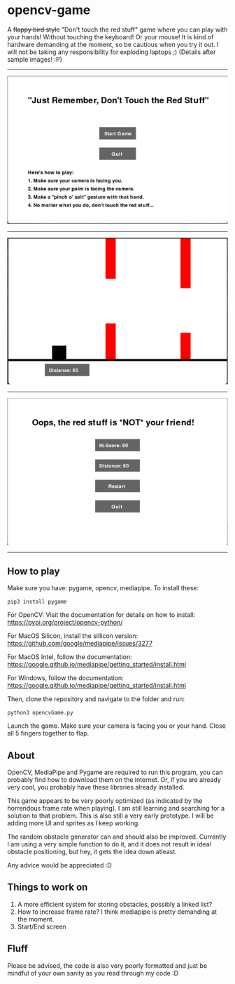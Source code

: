 # opencv-game
A ~~flappy bird style~~ "Don't touch the red stuff" game where you can play with your hands! Without touching the keyboard! Or your mouse! It is kind of hardware demanding at the moment, so be cautious
when you try it out. I will not be taking any responsibility for exploding laptops ;)
(Details after sample images! :P)

---
![Screenshot1](/media/screenshot1.png "Title Screen")

---
![Screenshot2](/media/screenshot2.png "Gameplay")

---
![Screenshot3](/media/screenshot3.png "End Screen")

---

## How to play
Make sure you have: pygame, opencv, mediapipe. To install these:
```
pip3 install pygame
```
For OpenCV: Visit the documentation for details on how to install: https://pypi.org/project/opencv-python/

For MacOS Silicon, install the sillicon version: https://github.com/google/mediapipe/issues/3277

For MacOS Intel, follow the documentation: https://google.github.io/mediapipe/getting_started/install.html

For Windows, follow the documentation: https://google.github.io/mediapipe/getting_started/install.html

Then, clone the repository and navigate to the folder and run:
```
python3 opencvGame.py
```
Launch the game. Make sure your camera is facing you or your hand. Close all 5 fingers together to flap.

## About
OpenCV, MediaPipe and Pygame are required to run this program, you can probably find how to download them on the internet.
Or, if you are already very cool, you probably have these libraries already installed.

This game appears to be very poorly optimized (as indicated by the horrendous frame rate when playing). I am still learning and searching for a solution to that problem.
This is also still a very early prototype. I will be adding more UI and sprites as I keep working.

The random obstacle generator can and should also be improved. Currently I am using a very simple function to do it, and it does not result in ideal obstacle positioning, but hey, it gets the idea down atleast.

Any advice would be appreciated :D

## Things to work on
1. A more efficient system for storing obstacles, possibly a linked list?
2. How to increase frame rate? I think mediapipe is pretty demanding at the moment.
3. Start/End screen

## Fluff
Please be advised, the code is also very poorly formatted and just be mindful of your own sanity as you read through my code :D
